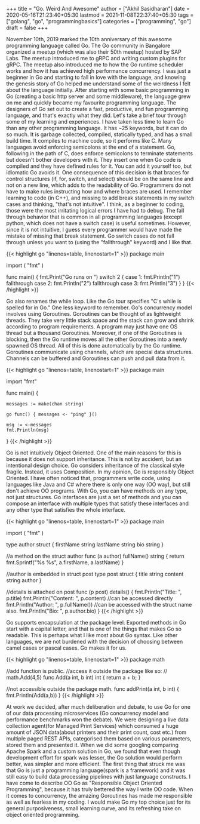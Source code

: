 +++
title = "Go. Weird And Awesome"
author = ["Akhil Sasidharan"]
date = 2020-05-16T21:23:40+05:30
lastmod = 2021-11-08T22:37:40+05:30
tags = ["golang", "go", "programmingbasics"]
categories = ["programming", "go"]
draft = false
+++

November 10th, 2019 marked the 10th anniversary of this awesome programming language called Go. The Go community in Bangalore organized a meetup (which was also their 50th meetup) hosted by SAP Labs. The meetup introduced me to gRPC and writing custom plugins for gRPC. The meetup also introduced me to how the Go runtime scheduler works and how it has achieved high performance concurrency. I was just a beginner in Go and starting to fall in love with the language, and knowing the genesis story of Go helped me understand some of the weirdness I felt about the language initially.
After starting with some basic programming in Go (creating a basic http server and some middleware), the language grew on me and quickly became my favourite programming language. The designers of Go set out to create a fast, productive, and fun programming language, and that's exactly what they did. Let's take a brief tour through some of my learning and experiences.
I have taken less time to learn Go than any other programming language. It has ~25 keywords, but it can do so much. It is garbage collected, compiled, statically typed, and has a small build time. It compiles to machine code, so it performs like C.
Many languages avoid enforcing semicolons at the end of a statement. Go, following in the path of C, does enforce semicolons to terminate statements but doesn't bother developers with it. They insert one when Go code is compiled and they have defined rules for it. You can add it yourself too, but idiomatic Go avoids it. One consequence of this decision is that braces for control structures (if, for, switch, and select) should be on the same line and not on a new line, which adds to the readability of Go. Programmers do not have to make rules instructing how and where braces are used.
I remember learning to code (in C++), and missing to add break statements in my switch cases and thinking, "that's not intuitive". I think, as a beginner to coding, those were the most irritating logical errors I have had to debug. The fall through behavior that is common in all programming languages (except python, which does not have a switch case) is useful sometimes. However, since it is not intuitive, I guess every programmer would have made the mistake of missing that break statement. Go switch cases do not fall through unless you want to (using the "fallthrough" keyword) and I like that.

<a id="code-snippet--Switch"></a>
{{< highlight go "linenos=table, linenostart=1" >}}
package main

import (
   "fmt"
)

func main() {
   fmt.Print("Go runs on ")
   switch 2 {
   case 1:
	fmt.Println("1")
	fallthrough
   case 2:
        fmt.Println("2")
	fallthrough
   case 3:
	fmt.Println("3")
   }
}
{{< /highlight >}}

Go also renames the while loop. Like the Go tour specifies "C's while is spelled for in Go." One less keyword to remember.
Go's concurrency model involves using Goroutines. Goroutines can be thought of as lightweight threads. They take very little stack space and the stack can grow and shrink according to program requirements. A program may just have one OS thread but a thousand Goroutines. Moreover, if one of the Goroutines is blocking, then the Go runtime moves all the other Goroutines into a newly spawned OS thread. All of this is done automatically by the Go runtime. Goroutines communicate using channels, which are special data structures. Channels can be buffered and Goroutines can push and pull data from it.

<a id="code-snippet--While"></a>
{{< highlight go "linenos=table, linenostart=1" >}}
package main

import "fmt"

func main() {

    messages := make(chan string)

    go func() { messages <- "ping" }()

    msg := <-messages
    fmt.Println(msg)
}
{{< /highlight >}}

Go is not intuitively Object Oriented. One of the main reasons for this is because it does not support inheritance. This is not by accident, but an intentional design choice. Go considers inheritance of the classical style fragile. Instead, it uses Composition. In my opinion, Go is responsibly Object Oriented. I have often noticed that, programmers write code, using languages like Java and C# where there is only one way (OO way), but still don't achieve OO programs. With Go, you can have methods on any type, not just structures. Go interfaces are just a set of methods and you can compose an interface with multiple types that satisfy these interfaces and any other type that satisfies the whole interface.

<a id="code-snippet--Object Oriented"></a>
{{< highlight go "linenos=table, linenostart=1" >}}
package main

import (
  "fmt"
)

type author struct {
  firstName string
  lastName  string
  bio       string
}

//a method on the struct author
func (a author) fullName() string {
  return fmt.Sprintf("%s %s", a.firstName, a.lastName)
}

//author is embedded in struct post
type post struct {
  title     string
  content   string
  author
}

//details is attached on post
func (p post) details() {
  fmt.Println("Title: ", p.title)
  fmt.Println("Content: ", p.content)
  //can be accessed directly
  fmt.Println("Author: ", p.fullName())
  //can be accessed with the struct name also.
  fmt.Println("Bio: ", p.author.bio)
}
{{< /highlight >}}

Go supports encapsulation at the package level. Exported methods in Go start with a capital letter, and that is one of the things that makes Go so readable. This is perhaps what I like most about Go syntax. Like other languages, we are not burdened with the decision of choosing between camel cases or pascal cases. Go makes it for us.

<a id="code-snippet--Encapsulation"></a>
{{< highlight go "linenos=table, linenostart=1" >}}
package math

//add function is public.
//access it outside the package like so:
// math.Add(4,5)
func Add(a int, b int) int {
	return a + b;
}

//not accessible outside the package math.
func addPrint(a int, b int) {
	fmt.Println(Add(a,b))
}
{{< /highlight >}}

At work we decided, after much deliberation and debate, to use Go for one of our data processing microservices (Go concurrency model and performance benchmarks won the debate). We were designing a live data collection agent(for Managed Print Services) which consumed a huge amount of JSON data(about printers and their print count, cost etc.) from multiple paged REST APIs, categorised them based on various parameters, stored them and presented it. When we did some googling comparing Apache Spark and a custom solution in Go, we found that even though development effort for spark was lesser, the Go solution would perform better, was simpler and more efficient. The first thing that struck me was that Go is just a programming language(spark is a framework) and it was still easy to build data processing pipelines with just language constructs.
I have come to describe OO Go as "Responsible Object Oriented Programming", because it has truly bettered the way I write OO code. When it comes to concurrency, the amazing Goroutines has made me responsible as well as fearless in my coding. I would make Go my top choice just for its general purposiveness, small learning curve, and its refreshing take on object oriented programming.

